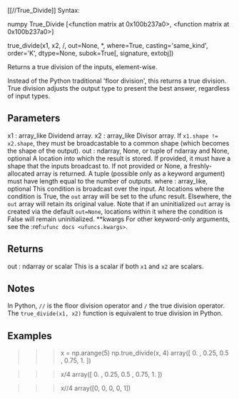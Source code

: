 [[//True_Divide]]
Syntax:

  numpy True_Divide [<function matrix at 0x100b237a0>, <function matrix at 0x100b237a0>]

true_divide(x1, x2, /, out=None, *, where=True, casting='same_kind', order='K', dtype=None, subok=True[, signature, extobj])

Returns a true division of the inputs, element-wise.

Instead of the Python traditional 'floor division', this returns a true
division.  True division adjusts the output type to present the best
answer, regardless of input types.

Parameters
----------
x1 : array_like
    Dividend array.
x2 : array_like
    Divisor array.
    If ``x1.shape != x2.shape``, they must be broadcastable to a common
    shape (which becomes the shape of the output).
out : ndarray, None, or tuple of ndarray and None, optional
    A location into which the result is stored. If provided, it must have
    a shape that the inputs broadcast to. If not provided or None,
    a freshly-allocated array is returned. A tuple (possible only as a
    keyword argument) must have length equal to the number of outputs.
where : array_like, optional
    This condition is broadcast over the input. At locations where the
    condition is True, the `out` array will be set to the ufunc result.
    Elsewhere, the `out` array will retain its original value.
    Note that if an uninitialized `out` array is created via the default
    ``out=None``, locations within it where the condition is False will
    remain uninitialized.
**kwargs
    For other keyword-only arguments, see the
    :ref:`ufunc docs <ufuncs.kwargs>`.

Returns
-------
out : ndarray or scalar
    This is a scalar if both `x1` and `x2` are scalars.

Notes
-----
In Python, ``//`` is the floor division operator and ``/`` the
true division operator.  The ``true_divide(x1, x2)`` function is
equivalent to true division in Python.

Examples
--------
>>> x = np.arange(5)
>>> np.true_divide(x, 4)
array([ 0.  ,  0.25,  0.5 ,  0.75,  1.  ])

>>> x/4
array([ 0.  ,  0.25,  0.5 ,  0.75,  1.  ])

>>> x//4
array([0, 0, 0, 0, 1])